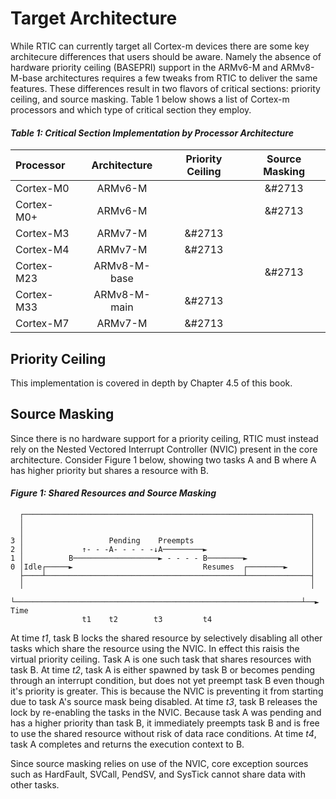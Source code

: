 # Target Architecture

While RTIC can currently target all Cortex-m devices there are some key architecure differences that 
users should be aware. Namely the absence of hardware priority ceiling (BASEPRI) support in the 
ARMv6-M and ARMv8-M-base architectures requires a few tweaks from RTIC to deliver the same 
features. These differences result in two flavors of critical sections: priority ceiling, and source 
masking. Table 1 below shows a list of Cortex-m processors and which type of critical section they 
employ.

#### *Table 1: Critical Section Implementation by Processor Architecture*

| Processor  | Architecture | Priority Ceiling | Source Masking |
| :--------- | :----------: | :--------------: | :------------: |
| Cortex-M0  | ARMv6-M      |                  |     &#2713     |
| Cortex-M0+ | ARMv6-M      |                  |     &#2713     |
| Cortex-M3  | ARMv7-M      |      &#2713      |                |
| Cortex-M4  | ARMv7-M      |      &#2713      |                |
| Cortex-M23 | ARMv8-M-base |                  |     &#2713     |
| Cortex-M33 | ARMv8-M-main |      &#2713      |                |
| Cortex-M7  | ARMv7-M      |      &#2713      |                |

## Priority Ceiling

This implementation is covered in depth by Chapter 4.5 of this book.

## Source Masking

Since there is no hardware support for a priority ceiling, RTIC must instead rely on the Nested 
Vectored Interrupt Controller (NVIC) present in the core architecture. Consider Figure 1 below, 
showing two tasks A and B where A has higher priority but shares a resource with B. 

#### *Figure 1: Shared Resources and Source Masking*

```text
  ┌────────────────────────────────────────────────────────────────┐
  │                                                                │
  │                                                                │
3 │                   Pending    Preempts                          │
2 │             ↑- - -A- - - - -↓A─────────►                       │
1 │          B───────────────────► - - - - B────────►              │
0 │Idle┌─────►                             Resumes  ┌────────►     │
  ├────┴────────────────────────────────────────────┴──────────────┤
  │                                                                │
  └────────────────────────────────────────────────────────────────┴──► Time
                t1    t2        t3         t4
```

At time *t1*, task B locks the shared resource by selectively disabling all other tasks which share 
the resource using the NVIC. In effect this raisis the virtual priority ceiling. Task A is one such
task that shares resources with task B. At time *t2*, task A is either spawned by task B or becomes 
pending through an interrupt condition, but does not yet preempt task B even though it's priority is 
greater. This is because the NVIC is preventing it from starting due to task A's source mask being 
disabled. At time *t3*, task B releases the lock by re-enabling the tasks in the NVIC. Because 
task A was pending and has a higher priority than task B, it immediately preempts task B and is 
free to use the shared resource without risk of data race conditions. At time *t4*, task A completes
and returns the execution context to B.

Since source masking relies on use of the NVIC, core exception sources such as HardFault, SVCall,
PendSV, and SysTick cannot share data with other tasks.

